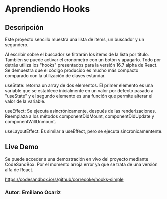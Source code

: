 

# Aprendiendo Hooks

## Descripción

Este proyecto sencillo muestra una lista de items, un buscador y un segundero. 

Al escribir sobre el buscador se filtrarán los items de la lista por título. También se puede activar el cronómetro con un botón y apagarlo. Todo por detrás utiliza los "hooks" presentados para la versión 16.7 alpha de React. 
Se demuestra que el código producido es mucho más compacto comparado con la utilización de clases estándar.

useState: retorna un array de dos elementos. El primer elemento es una variable que se establece inicialmente en un valor por defecto pasado a "useState" y el segundo elemento es una función que permite alterar el valor de la variable.

useEffect: Se ejecuta asincrónicamente, después de las renderizaciones. Reemplaza a los métodos componentDidMount, componentDidUpdate y componentWillUnmount.

useLayoutEffect: Es similar a useEffect, pero se ejecuta sincronicamentente.

## Live Demo

Se puede acceder a una demostración en vivo del proyecto mediante CodeSandBox. Por el momento arroja error ya que se trata de una versión alfa de React. 

https://codesandbox.io/s/github/correooke/hooks-simple

### Autor: Emiliano Ocariz
